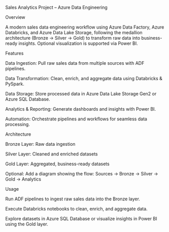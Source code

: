 Sales Analytics Project – Azure Data Engineering

Overview

A modern sales data engineering workflow using Azure Data Factory, Azure Databricks, and Azure Data Lake Storage, following the medallion architecture (Bronze → Silver → Gold) to transform raw data into business-ready insights. Optional visualization is supported via Power BI.

Features

Data Ingestion: Pull raw sales data from multiple sources with ADF pipelines.

Data Transformation: Clean, enrich, and aggregate data using Databricks & PySpark.

Data Storage: Store processed data in Azure Data Lake Storage Gen2 or Azure SQL Database.

Analytics & Reporting: Generate dashboards and insights with Power BI.

Automation: Orchestrate pipelines and workflows for seamless data processing.

Architecture

Bronze Layer: Raw data ingestion

Silver Layer: Cleaned and enriched datasets

Gold Layer: Aggregated, business-ready datasets

Optional: Add a diagram showing the flow: Sources → Bronze → Silver → Gold → Analytics

Usage

Run ADF pipelines to ingest raw sales data into the Bronze layer.

Execute Databricks notebooks to clean, enrich, and aggregate data.

Explore datasets in Azure SQL Database or visualize insights in Power BI using the Gold layer.
